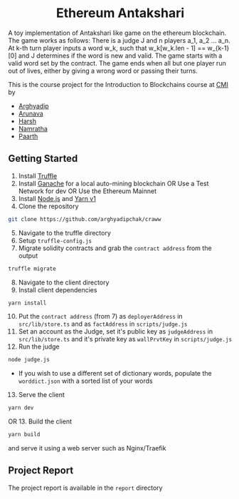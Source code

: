 <h1 align="center">Ethereum Antakshari</h1>

A toy implementation of Antakshari like game on the ethereum blockchain. The game works as follows: 
There is a judge J and n players a_1, a_2 ... a_n. At k-th turn player inputs a word w_k, such that
w_k[w_k.len - 1] == w_{k-1}[0] and J determines if the word is new and valid. The game starts with a valid word set by the contract. The game ends when all but one player run out of lives, either by giving a wrong word or passing their turns.

This is the course project for the Introduction to Blockchains course at [CMI](https://www.cmi.ac.in) by
- [Arghyadip](https://github.com/arghyadipchak)
- [Arunava](https://github.com/arungantait)
- [Harsh](https://github.com/harsharora21)
- [Namratha](https://github.com/NamrathaG)
- [Paarth](https://github.com/Paarth314)

## Getting Started

1. Install [Truffle](https://trufflesuite.com/docs/truffle/how-to/install/)
2. Install [Ganache](https://trufflesuite.com/docs/ganache/quickstart/) for a local auto-mining blockchain
OR Use a Test Network for dev
OR Use the Ethereum Mainnet
3. Install [Node.js](https://nodejs.org/en/download/) and [Yarn v1](https://yarnpkg.com/getting-started/install)
4. Clone the repository
```sh
git clone https://github.com/arghyadipchak/craww
```
5. Navigate to the truffle directory
6. Setup `truffle-config.js`
7. Migrate solidity contracts and grab the `contract address` from the output
```sh
truffle migrate
```
8. Navigate to the client directory
9. Install client dependencies
```sh
yarn install
```
10. Put the `contract address` (from 7) as `deployerAddress` in `src/lib/store.ts` and as `factAddress` in `scripts/judge.js`
11.  Set an account as the Judge, set it's public key as `judgeAddress` in `src/lib/store.ts` and it's private key as `wallPrvtKey` in `scripts/judge.js`
12. Run the judge
```sh
node judge.js
```
* If you wish to use a different set of dictionary words, populate the `worddict.json` with a sorted list of your words
13.  Serve the client
```sh
yarn dev
```
OR
13.  Build the client
```sh
yarn build
```
and serve it using a web server such as Nginx/Traefik

## Project Report

The project report is available in the `report` directory